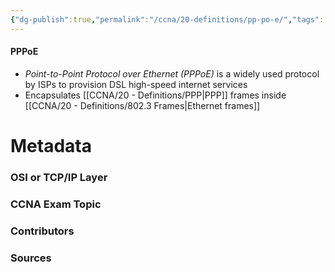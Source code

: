 ```yaml
---
{"dg-publish":true,"permalink":"/ccna/20-definitions/pp-po-e/","tags":["defs_ccna"],"created":"2023-11-04T12:45:23.000-07:00","updated":"2023-11-07T11:11:08.279-08:00"}
---
```


#### PPPoE
- *Point-to-Point Protocol over Ethernet (PPPoE)* is a widely used protocol by ISPs to provision DSL high-speed internet services
- Encapsulates [[CCNA/20 - Definitions/PPP\|PPP]] frames inside [[CCNA/20 - Definitions/802.3 Frames\|Ethernet frames]]


# Metadata
### OSI or TCP/IP Layer

### CCNA Exam Topic

### Contributors

### Sources
